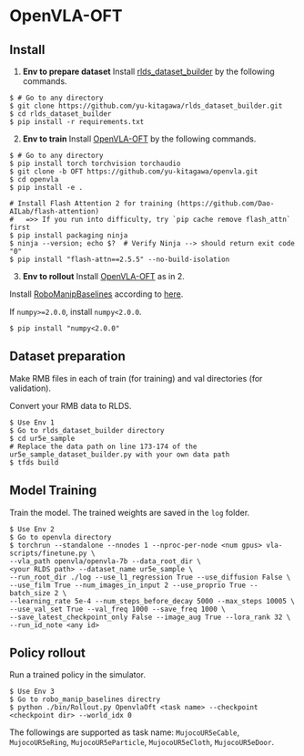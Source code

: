 # OpenVLA-OFT

## Install

1. **Env to prepare dataset**
Install [rlds_dataset_builder](https://github.com/yu-kitagawa/rlds_dataset_builder) by the following commands.
```console
$ # Go to any directory
$ git clone https://github.com/yu-kitagawa/rlds_dataset_builder.git
$ cd rlds_dataset_builder
$ pip install -r requirements.txt
```

2. **Env to train**
Install [OpenVLA-OFT](https://github.com/yu-kitagawa/openvla) by the following commands.
```console
$ # Go to any directory
$ pip install torch torchvision torchaudio
$ git clone -b OFT https://github.com/yu-kitagawa/openvla.git
$ cd openvla
$ pip install -e .

# Install Flash Attention 2 for training (https://github.com/Dao-AILab/flash-attention)
#   =>> If you run into difficulty, try `pip cache remove flash_attn` first
$ pip install packaging ninja
$ ninja --version; echo $?  # Verify Ninja --> should return exit code "0"
$ pip install "flash-attn==2.5.5" --no-build-isolation
```

3. **Env to rollout**
Install [OpenVLA-OFT](https://github.com/yu-kitagawa/openvla) as in 2.

Install [RoboManipBaselines](https://github.com/isri-aist/RoboManipBaselines) according to [here](../../README.md#Install).

If `numpy>=2.0.0`, install `numpy<2.0.0`.
```console
$ pip install "numpy<2.0.0"
```

## Dataset preparation

Make RMB files in each of train (for training) and val directories (for validation).

Convert your RMB data to RLDS.

```console
$ Use Env 1
$ Go to rlds_dataset_builder directory
$ cd ur5e_sample
# Replace the data path on line 173-174 of the ur5e_sample_dataset_builder.py with your own data path
$ tfds build
```

## Model Training

Train the model. The trained weights are saved in the `log` folder.

```console
$ Use Env 2
$ Go to openvla directory
$ torchrun --standalone --nnodes 1 --nproc-per-node <num gpus> vla-scripts/finetune.py \
--vla_path openvla/openvla-7b --data_root_dir \
<your RLDS path> --dataset_name ur5e_sample \
--run_root_dir ./log --use_l1_regression True --use_diffusion False \
--use_film True --num_images_in_input 2 --use_proprio True --batch_size 2 \
--learning_rate 5e-4 --num_steps_before_decay 5000 --max_steps 10005 \
--use_val_set True --val_freq 1000 --save_freq 1000 \
--save_latest_checkpoint_only False --image_aug True --lora_rank 32 \
--run_id_note <any id>
```

## Policy rollout

Run a trained policy in the simulator.

```console
$ Use Env 3
$ Go to robo_manip_baselines directry
$ python ./bin/Rollout.py OpenvlaOft <task name> --checkpoint <checkpoint dir> --world_idx 0
```
The followings are supported as task name: `MujocoUR5eCable`, `MujocoUR5eRing`, `MujocoUR5eParticle`, `MujocoUR5eCloth`, `MujocoUR5eDoor`.
